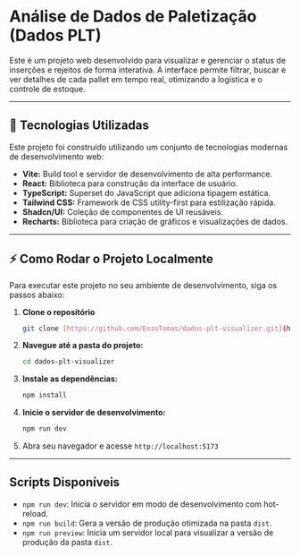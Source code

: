 # Análise de Dados de Paletização (Dados PLT)

Este é um projeto web desenvolvido para visualizar e gerenciar o status de inserções e rejeitos de forma interativa. A interface permite filtrar, buscar e ver detalhes de cada pallet em tempo real, otimizando a logística e o controle de estoque.

---

## 🚀 Tecnologias Utilizadas

Este projeto foi construído utilizando um conjunto de tecnologias modernas de desenvolvimento web:

* **Vite:** Build tool e servidor de desenvolvimento de alta performance.
* **React:** Biblioteca para construção da interface de usuário.
* **TypeScript:** Superset do JavaScript que adiciona tipagem estática.
* **Tailwind CSS:** Framework de CSS utility-first para estilização rápida.
* **Shadcn/UI:** Coleção de componentes de UI reusáveis.
* **Recharts:** Biblioteca para criação de gráficos e visualizações de dados.

---

## ⚡ Como Rodar o Projeto Localmente

Para executar este projeto no seu ambiente de desenvolvimento, siga os passos abaixo:

1.  **Clone o repositório** 
    ```bash
    git clone [https://github.com/EnzoTomas/dados-plt-visualizer.git](https://github.com/EnzoTomas/dados-plt-visualizer.git)
    ```

2.  **Navegue até a pasta do projeto:**
    ```bash
    cd dados-plt-visualizer
    ```

3.  **Instale as dependências:**
    ```bash
    npm install
    ```

4.  **Inicie o servidor de desenvolvimento:**
    ```bash
    npm run dev
    ```

5.  Abra seu navegador e acesse `http://localhost:5173`

---

## Scripts Disponíveis

* `npm run dev`: Inicia o servidor em modo de desenvolvimento com hot-reload.
* `npm run build`: Gera a versão de produção otimizada na pasta `dist`.
* `npm run preview`: Inicia um servidor local para visualizar a versão de produção da pasta `dist`.